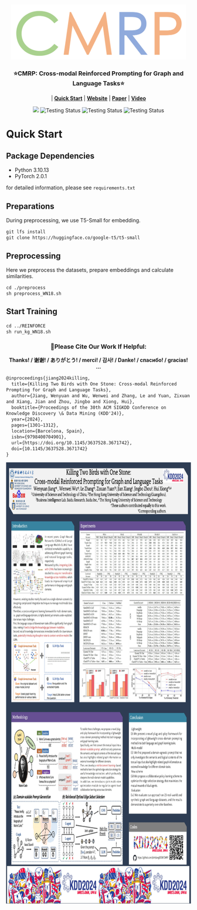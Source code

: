 <!-- PROJECT LOGO -->
<br />
<div align="center">
  <a href="https://github.com/JohnJiang12138/CMRP">
    <img height="150" src="Logo.jpg?sanitize=true" />
  </a>
</div>

<h3 align="center">⭐️CMRP: Cross-modal Reinforced Prompting for Graph and Language Tasks⭐️</h3>

<div align="center">
  
| **[Quick Start](#quick-start)** 
| **[Website](https://github.com/JohnJiang12138/CMRP)** | **[Paper](https://doi.org/10.1145/3637528.3671742)**
| **[Video](https://www.youtube.com/watch?v=QNq_jUVwO1s)**

![](https://img.shields.io/badge/Latest_version-v0.1-red)
![Testing Status](https://img.shields.io/badge/PyTorch-v2.0.1-red)
![Testing Status](https://img.shields.io/badge/license-MIT-blue)
![Testing Status](https://img.shields.io/badge/python->=3.10-red)

</div>


# Quick Start
## Package Dependencies

- Python 3.10.13
- PyTorch 2.0.1

for detailed information, please see ``requirements.txt``

## Preparations

During preprocessing, we use T5-Small for embedding.

```
git lfs install
git clone https://huggingface.co/google-t5/t5-small
```

## Preprocessing

Here we preprocess the datasets, prepare embeddings and calculate similarities.

```
cd ./preprocess
sh preprocess_WN18.sh
```

## Start Training

```
cd ../REINFORCE
sh run_kg_WN18.sh
```
<h3 align="center">🌹Please Cite Our Work If Helpful:</h3>
<p align="center"><strong>Thanks! / 谢谢! / ありがとう! / merci! / 감사! / Danke! / спасибо! / gracias! ...</strong></p>

```
@inproceedings{jiang2024killing,
  title={Killing Two Birds with One Stone: Cross-modal Reinforced Prompting for Graph and Language Tasks},
  author={Jiang, Wenyuan and Wu, Wenwei and Zhang, Le and Yuan, Zixuan and Xiang, Jian and Zhou, Jingbo and Xiong, Hui},
  booktitle={Proceedings of the 30th ACM SIGKDD Conference on Knowledge Discovery \& Data Mining (KDD'24)},
  year={2024},
  pages={1301–1312},
  location={Barcelona, Spain},
  isbn={9798400704901},
  url={https://doi.org/10.1145/3637528.3671742},
  doi={10.1145/3637528.3671742}
}

```
<div align="center">
  <a href="https://github.com/JohnJiang12138/CMRP">
    <img height="1200" src="CMRP_KDD24Poster.jpg?sanitize=true" />
  </a>
</div>
